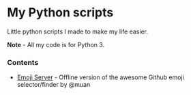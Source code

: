 # My Python scripts

Little python scripts I made to make my life easier.

**Note** - All my code is for Python 3.


### Contents

* [Emoji Server](EmojiServer) - Offline version of the awesome Github emoji selector/finder by @muan